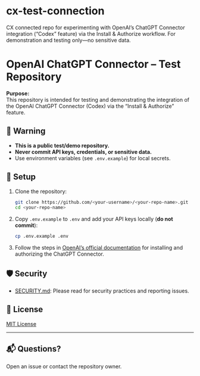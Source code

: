# cx-test-connection
CX connected repo for experimenting with OpenAI’s ChatGPT Connector integration (“Codex” feature) via the Install &amp; Authorize workflow. For demonstration and testing only—no sensitive data.

# OpenAI ChatGPT Connector – Test Repository

**Purpose:**  
This repository is intended for testing and demonstrating the integration of the OpenAI ChatGPT Connector (Codex) via the “Install & Authorize” feature.

## 🚦 **Warning**

- **This is a public test/demo repository.**
- **Never commit API keys, credentials, or sensitive data.**
- Use environment variables (see `.env.example`) for local secrets.

## 🔧 Setup

1. Clone the repository:
    ```bash
    git clone https://github.com/<your-username>/<your-repo-name>.git
    cd <your-repo-name>
    ```
2. Copy `.env.example` to `.env` and add your API keys locally (**do not commit**):
    ```bash
    cp .env.example .env
    ```
3. Follow the steps in [OpenAI’s official documentation](https://platform.openai.com/docs/) for installing and authorizing the ChatGPT Connector.

## 🛡️ Security

- [SECURITY.md](SECURITY.md): Please read for security practices and reporting issues.

## 📄 License

[MIT License](LICENSE)

---

## 📬 Questions?

Open an issue or contact the repository owner.
